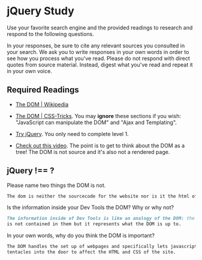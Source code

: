 # jQuery Study

Use your favorite search engine and the provided readings to research and
respond to the following questions.

In your responses, be sure to cite any relevant sources you consulted in your
search. We ask you to write responses in your own words in order to see how you
process what you've read. Please do not respond with direct quotes from source
material. Instead, digest what you've read and repeat it in your own voice.

## Required Readings

-   [The DOM | Wikipedia](https://en.wikipedia.org/wiki/Document_Object_Model)

-   [The DOM | CSS-Tricks](https://css-tricks.com/dom/). You may **ignore**
    these sections if you wish: "JavaScript can manipulate the DOM" and "Ajax
    and Templating".

-   [Try jQuery](http://try.jquery.com/). You only need to complete level 1.

-   [Check out this video](https://www.youtube.com/watch?v=n1cKlKM3jYI). The
point is to get to think about the DOM as a tree! The DOM is not source and
it's also not a rendered page.

## jQuery !== ?

Please name two things the DOM is not.

```md
The dom is neither the sourcecode for the website nor is it the html of the sourcecode.
```

Is the information inside your Dev Tools the DOM? Why or why not?

```md
The information inside of Dev Tools is like an analogy of the DOM: the dom itself
is not contained in them but it represents what the DOM is up to.
```

In your own words, why do you think the DOM is important?

```md
The DOM handles the set up of webpages and specifically lets javascript get its
tentacles into the door to affect the HTML and CSS of the site.
```
